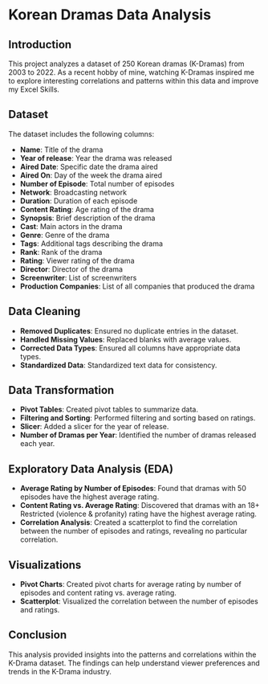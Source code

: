 # Korean Dramas Data Analysis

## Introduction
This project analyzes a dataset of 250 Korean dramas (K-Dramas) from 2003 to 2022. As a recent hobby of mine, watching K-Dramas inspired me to explore interesting correlations and patterns within this data and improve my Excel Skills.

## Dataset
The dataset includes the following columns:
- **Name**: Title of the drama
- **Year of release**: Year the drama was released
- **Aired Date**: Specific date the drama aired
- **Aired On**: Day of the week the drama aired
- **Number of Episode**: Total number of episodes
- **Network**: Broadcasting network
- **Duration**: Duration of each episode
- **Content Rating**: Age rating of the drama
- **Synopsis**: Brief description of the drama
- **Cast**: Main actors in the drama
- **Genre**: Genre of the drama
- **Tags**: Additional tags describing the drama
- **Rank**: Rank of the drama
- **Rating**: Viewer rating of the drama
- **Director**: Director of the drama
- **Screenwriter**: List of screenwriters
- **Production Companies**: List of all companies that produced the drama

## Data Cleaning
- **Removed Duplicates**: Ensured no duplicate entries in the dataset.
- **Handled Missing Values**: Replaced blanks with average values.
- **Corrected Data Types**: Ensured all columns have appropriate data types.
- **Standardized Data**: Standardized text data for consistency.

## Data Transformation
- **Pivot Tables**: Created pivot tables to summarize data.
- **Filtering and Sorting**: Performed filtering and sorting based on ratings.
- **Slicer**: Added a slicer for the year of release.
- **Number of Dramas per Year**: Identified the number of dramas released each year.

## Exploratory Data Analysis (EDA)
- **Average Rating by Number of Episodes**: Found that dramas with 50 episodes have the highest average rating.
- **Content Rating vs. Average Rating**: Discovered that dramas with an 18+ Restricted (violence & profanity) rating have the highest average rating.
- **Correlation Analysis**: Created a scatterplot to find the correlation between the number of episodes and ratings, revealing no particular correlation.

## Visualizations
- **Pivot Charts**: Created pivot charts for average rating by number of episodes and content rating vs. average rating.
- **Scatterplot**: Visualized the correlation between the number of episodes and ratings.

## Conclusion
This analysis provided insights into the patterns and correlations within the K-Drama dataset. The findings can help understand viewer preferences and trends in the K-Drama industry.
